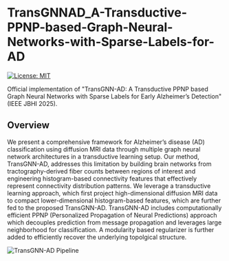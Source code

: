 # TransGNNAD_A-Transductive-PPNP-based-Graph-Neural-Networks-with-Sparse-Labels-for-AD

[![License: MIT](https://img.shields.io/badge/License-MIT-yellow.svg)](https://opensource.org/licenses/MIT)

Official implementation of "TransGNN-AD: A Transductive PPNP based Graph Neural Networks with Sparse Labels for Early Alzheimer’s Detection" (IEEE JBHI 2025).

## Overview

We present a comprehensive framework for Alzheimer’s disease (AD) classification using diffusion MRI data through multiple graph neural network architectures in a transductive learning setup. Our method, TransGNN-AD, addresses this limitation by building brain networks from tractography-derived fiber counts between regions of interest and engineering histogram-based connectivity features that effectively represent connectivity distribution patterns.  We leverage a transductive learning approach, which first project high-dimensional diffusion MRI data to compact lower-dimensional histogram-based features, which are further fed to the proposed TransGNN-AD. TransGNN-AD includes computationally efficient PPNP (Personalized Propagation of Neural Predictions) approach which decouples prediction from message propagation and leverages large neighborhood for classification.  A modularity based regularizer is further added to efficiently recover the underlying topolgical structure.

![TransGNN-AD Pipeline](images/JBHI_Flowchart.drawio.png)
